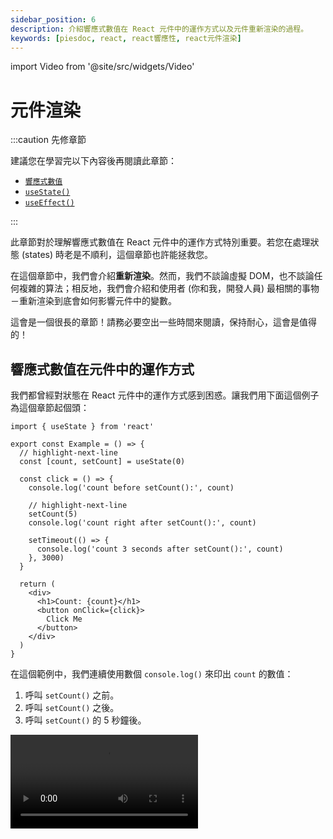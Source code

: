 ```yaml
---
sidebar_position: 6
description: 介紹響應式數值在 React 元件中的運作方式以及元件重新渲染的過程。
keywords: [piesdoc, react, react響應性, react元件渲染]
---
```


import Video from '@site/src/widgets/Video'

# 元件渲染

:::caution 先修章節

建議您在學習完以下內容後再閱讀此章節：

- [`響應式數值`](./reactive-values)
- [`useState()`](./use-state)
- [`useEffect()`](./use-effect)

:::

此章節對於理解響應式數值在 React 元件中的運作方式特別重要。若您在處理狀態 (states) 時老是不順利，這個章節也許能拯救您。

在這個章節中，我們會介紹**重新渲染**。然而，我們不談論虛擬 DOM，也不談論任何複雜的算法；相反地，我們會介紹和使用者 (你和我，開發人員) 最相關的事物－重新渲染到底會如何影響元件中的變數。

這會是一個很長的章節！請務必要空出一些時間來閱讀，保持耐心，這會是值得的！

## 響應式數值在元件中的運作方式

我們都曾經對狀態在 React 元件中的運作方式感到困惑。讓我們用下面這個例子為這個章節起個頭：

```tsx showLineNumbers
import { useState } from 'react'

export const Example = () => {
  // highlight-next-line
  const [count, setCount] = useState(0)

  const click = () => {
    console.log('count before setCount():', count)

    // highlight-next-line
    setCount(5)
    console.log('count right after setCount():', count)
    
    setTimeout(() => {
      console.log('count 3 seconds after setCount():', count)
    }, 3000)
  }

  return (
    <div>
      <h1>Count: {count}</h1>
      <button onClick={click}>
        Click Me
      </button>
    </div>
  )
}
```

在這個範例中，我們連續使用數個 `console.log()` 來印出 `count` 的數值：

1. 呼叫 `setCount()` 之前。
2. 呼叫 `setCount()` 之後。
3. 呼叫 `setCount()` 的 5 秒鐘後。

<Video src="/video/react/component-rendering_state-with-timeout.mov" />

在[響應式數值](./reactive-values)的[其中一個範例](./reactive-values#響應式數值範例)中，我們已經知道 `setState()` 這種函式所造成的變化並不會立即生效，因此目前看到第二個 `console.log()` 顯示 `0` 是可以接受的 (我們會在[下方](#響應式數值何時會被更新)解釋導致這個現象的原因！)。但是為何在上面的影片中，即使我們清楚的看見畫面上的數字已經從 `0` 變成了 `5`，`console.log()` 卻還是顯示 `0` 呢？

在 React 元件中，**每一次的渲染都有他自己的屬性、狀態及所有東西**。若用個簡單的方式來比喻，這就像是在每次渲染前都會做一次**尋找並取代**。

:::caution

請注意，「尋找並取代」的說法只是一個虛構的概念，目的是為了讓您能快速了解元件重新渲染後會產生什麼樣的結果，它並不是 React 的實際運作邏輯。

:::

讓我們以元件中的 `click()` 函式來當做例子：

```ts showLineNumbers
const click = () => {
  console.log('count before setCount():', count)

  setCount(5)
  console.log('count right after setCount():', count)
  
  setTimeout(() => {
    console.log('count 3 seconds after setCount():', count)
  }, 3000)
}
```

在首次渲染中，`count` 的值為 `0`。這代表在這次渲染中，元件中所有的 `count` 都會被「取代」成 `0`。以下程式碼展示了元件在這次渲染中是如何定義 `click()`：

```ts showLineNumbers
const click = () => {
  // highlight-next-line
  console.log('count before setCount():', 0)

  setCount(5)
  // highlight-next-line
  console.log('count right after setCount():', 0)
  
  setTimeout(() => {
    // highlight-next-line
    console.log('count 3 seconds after setCount():', 0)
  }, 3000)
}
```

注意這裡所有的 `count` 都被換成了 `0`。這就是為什麼明明 `count` 在畫面上顯示的是 `5`，在主控台中顯示的卻是 `0`。

以下是另一個出於相同原因而「壞掉」的例子：

```ts showLineNumbers
import { useState } from 'react'

const [count, setCount] = useState(0)

const click = () => {
  // highlight-start
  setCount(count + 1)
  setCount(count + 1)
  setCount(count + 1)
  // highlight-end
}
```

在這個範例中，當 `click()` 被執行後，`count` 的值將會是 `1` 而非 `3`。這是為什麼呢？

由於 `count` 的初始值為 `0`，`click()` 中所有的 `setCount(count + 1)` 都會被解讀成 `setCount(0 + 1)`。因此，在首次渲染中，元件會將 `click()` 定義成一個執行 `setCount(0 + 1)` 三次的函式，導致 `count` 的值被更新成 `1` 而非 `3`。

從這些範例中，我們學到了非常重要的一課－在 React 元件中，**所有事物都照著渲染運作**，而非時間。**響應式數值只能代表元件在某次渲染時的狀態**。這就是為什麼元件需要**重新渲染**。但是重新渲染到底做了什麼？

## 元件重新渲染時會發生什麼事？

就如同我們在[響應式數值](./reactive-values#渲染是什麼意思)中所提到的，重新渲染指的是首次渲染之後的任何渲染。但是當元件重新渲染時到底發生了什麼事？我們可以透過對 counter app 的逐次渲染進行分析來了解元件重新渲染時會發生什麼事：

```tsx showLineNumbers
import { useState } from 'react'

export const Example = () => {
  // highlight-next-line
  const [count, setCount] = useState(0)

  // highlight-next-line
  const countPlusFive = count + 5

  // highlight-next-line
  const increment = () => {
    setCount(count + 1)
  }

  return (
    <div>
      <h1>Count: {count}</h1>
      <h2>Count + 5: {countPlusFive}</h2>
      <button onClick={increment}>
        Increment
      </button>
    </div>
  )
}
```

首先，我們來看看這個元件有哪些成員：

- 響應式數值
  - 屬性 (props)
    - 無
  - 狀態 (states)
    1. `count`
- 非響應式數值
  - [參考](./use-ref)
    - 無
  - 一般數值 (元件中所有既非響應式，也非參考的數值)
    1. `countPlusFive`
    2. `increment()`

這個元件中唯一的狀態是 `count`，我們可以透過點擊 "Increment" 按鈕來更新他。

<Video src="/video/react/component-rendering_counter-app.mov" height="200px" />

### 首次渲染 (初始化)

在首次渲染中，React 會依照以下步驟初始化元件：

1. 執行 `const [count, setCount] = useState(0)` 來宣告 `count` 和 `setCount()`。
2. 執行 `const countPlusFive = count + 5` 來宣告 `countPlusFive`。
    - 由於 `count` 的初始值是 `0`，`countPlusFive` 在這次渲染中會被定義為 `0 + 5`。
3. 執行 `const increment = () => { ... }` 來宣告 `increment()`。
    - 由於 `count` 的初始值是 `0`，`setCount(count + 1)` 在這次渲染中會被解讀為 `setCount(0 + 1)`。
4. 綁定所有必要的數值到回傳區的 JSX 元素上，同時渲染所有子元件並回傳結果。

### 第二次渲染 (首次重新渲染)

在 "Increment" 按鈕被點擊一次之後，`count` 的數值會從 `0` 被更新到 `1`。由於 `count` 是一個響應式數值，這個變動會造成元件重新渲染。因此，React 會從上到下再次執行元件中所有的程式碼來達到重新渲染：

1. 執行 `const [count, setCount] = useState(0)` 來宣告 `count` 和 `setCount()`。由於 `useState()` 內部運作機制的緣故，`count` 和 `setCount()` 仍然會指向和前一次渲染相同的變數；我們只是將它們賦予到和前一次渲染中相同名稱的新變數上。
2. 執行 `const countPlusFive = count + 5` 來宣告 `countPlusFive`。
    - 由於 `count` 已經從 `0` 被更新到 `1` 了，所以這次渲染中的 `count + 5` 會被解讀為 `1 + 5`，也就是 `6`。
3. 執行 `const increment = () => { ... }` 來宣告 `increment()`。
    - 由於 `count` 已經從 `0` 被更新到 `1` 了，所以這次渲染中的 `setCount(count + 1)` 會被解讀為 `setCount(1 + 1)`。
4. 綁定所有必要的數值到回傳區的 JSX 元素上，同時重新渲染所有子元件並回傳結果。

任何後續的渲染都會遵循與第一次重新渲染相同的步驟，無一例外。

如您所見，渲染和重新渲染其實沒有這麼不同；他們都依照相同的規則－從上到下執行元件中的程式碼。因此，在每次渲染中，**所有東西都會被重新宣告，唯一的差別是他們的值是如何被決定的**。請記住：

- 響應式數值在同次渲染中永遠不會改變。換句話說，**在每次渲染中，響應式數值可以被當做常數看待**；他們只會在下一次渲染中被改變。
- **雖然所有東西在每次的渲染中都會被重新宣告，但是這並不代表所有變數所指向的記憶體位置都會和前一次渲染不同**。您可以使用像是 [`useMemo()`](./optimization-functions#usememo) 和 [`useCallback()`](./optimization-functions#usecallback) 等記憶函式來讓變數在不同的渲染中指向相同的記憶體位置。

:::caution

由於所有東西都會在元件重新渲染時被重新宣告，因此在元件中使用他們時要格外小心。

- 注意變數之間的相等性

  若我們在元件中宣告一個未被記憶的非[原始型別](https://developer.mozilla.org/en-US/docs/Glossary/Primitive)數值，並且用它來當做子元件的屬性，這將會導致子元件上的 [`memo()`](./optimization-functions#memo) 失效。舉例來說：

  ```tsx showLineNumbers
  import { Child } from './Child'

  export const Example = () => {
    // 小心！
    // `user` 在每次渲染中都會指向不同的物件。
    // highlight-next-line
    const user = {
      age: 5,
    }

    // 小心！
    // `sayHi()` 在每次渲染中也會指向不同的物件！
    // highlight-next-line
    const sayHi = () => {
      console.log('Hi')
    }

    return (
      <div>
        {/* highlight-next-line */}
        <Child user={user} sayHi={sayHi} />
      </div>
    )
  }
  ```

- 小心使用回傳 JSX 元素的內部函式。請看以下範例：

  ```tsx showLineNumbers
  import { Child } from './Child'

  export const Example = () => {
    // highlight-next-line
    const View = () => <Child />

    return (
      <div>
        {/* highlight-start */}
        <View />
        {View()}
        {/* highlight-end */}
      </div>
    )
  }
  ```

  在這個範例中，我們宣告了一個名為 `View` 的函式，他回傳一個 JSX 元素 `<Child />`，這是挺常見的寫法。然而，您可能沒有注意到，我們正在一個函式元件 (`Example`) 中定義另外一個函式元件 (`View`)！

  雖然 `<View />` 和 `{View()}` 都會渲染出 `<Child />`，但由於每次的渲染都有著它自己的 `View` 函式，React 會將每次渲染的 `<View />` 當成是一個「新」元件的新實體，導致他隨著重新渲染而被卸載又重新掛載。如果 `View` 回傳的是一個較消耗資源的元件，這可能會對效能產生影響。

  <Video src="/video/react/component-rendering_render-method-1.mov" />

  相反地，`{View()}` 的寫法就不會出現這種情況，因為他並不會被當成一個元件看待；他只是呼叫 `View` 函式所回傳的結果。

  <Video src="/video/react/component-rendering_render-method-2.mov" />
  
  因此，如果在元件中宣告的函式回傳的是 JSX 元素，我們建議使用 `{View()}` 的寫法來渲染他而非 `<View />` 以避免不必要的卸載和掛載。
  
:::

### 渲染是遞迴的

**渲染是遞迴的**，例如：

```tsx showLineNumbers
import { Child } from './Child'

export const Parent = () => (
  <div>
    {/* highlight-next-line */}
    <Child />
  </div>
)
```

在這個範例中，每當 `Parent` 重新渲染，`Child` 也會跟著重新渲染；接著 `Child` 的子元件也會重新渲染，依此類推，直到 DOM 樹中的最後一個元件也重新渲染。有時候這是合理的，因為子元件可能會使用父元件的狀態當做屬性，但有時卻不會。請看以下範例：

```tsx showLineNumbers
import { useState } from 'react'
import { Child } from './Child'

export const Parent = () => {
  const [count, setCount] = useState(0)

  const increment = () => {
    setCount(count + 1)
  }

  return (
    <div>
      <h1>Count: {count}</h1>
      <button onClick={increment}>
        Increment
      </button>
      {/* highlight-next-line */}
      <Child />
    </div>
  )
}
```

<Video src="/video/react/component-rendering_rendering-is-recursive.mov" />

在這個範例中，`Child` 並沒有使用 `Parent` 的任何狀態當做屬性；然而，每當 `Parent` 重新渲染，`Child` 也會跟著重新渲染。在大部分情況下這是可以接受的，因為 `Child` 可能不是一個相當消耗資源的元件；但如果他是，`Parent` 的重新渲染會導致 `Child` 也重新渲染就不理想了。那麼，是否有辦法可以改變這種行為，讓 `Child` 不會隨著 `Parent` 一起重新渲染呢？

一種方法是使用記憶函式來記憶 `Child` 的渲染結果，我們會在[效能優化函式](./optimization-functions)中介紹他們。另一個方法是使用 React 元件中的 `children` 屬性。

### `children` 屬性

`children` 屬性有什麼用途？在原生 HTML 中，我們可以在一個 DOM 節點底下放置許多其他的 DOM 節點，例如：

```html showLineNumbers
<div>
  <!-- highlight-start -->
  <label>...</label>
  <span>...</span>
  <!-- highlight-end -->
</div>
```

這個規則同樣適用於 React 元件；我們可以在一個 DOM 節點或是元件底下放置許多其他的 DOM 節點或是元件。例如：

```tsx showLineNumbers
import { Parent } from './Parent'
import { Child } from './Child'

export const Example = () => {
  return (
    <Parent>
      {/* highlight-next-line */}
      <Child />
    </Parent>
  )
}
```

在這個範例中，儘管 `Child` 被包裹在 `<Parent></Parent>` 裡面，但是負責渲染 `Child` 的元件會是 `Example` 而非 `Parent`。這是因為 `Child` 被寫在 `Example` 的回傳區中。因此，只有在 `Example` 重新渲染時，`Child` 才會跟著重新渲染，`Parent` 的重新渲染對 `Child` 則沒有任何影響。

但是，這個解決方案需要經過正確的設定才會生效。在 React 中，包裹在元件裡面的內容並不會自動顯示；相反地，這些內容會被當做是 `children` 屬性傳遞給元件。如果我們沒有在元件中明確的使用這個 `children` 屬性，就不會發生任何事情，就像其他未被使用的屬性一樣。

:::info

若您使用的是 TypeScript，當任何內容被包裹在元件當中時，您可能會看見一個錯誤 `Type '{ children: Element; }' has no properties in common with type 'IntrinsicAttributes'`。要解決這個錯誤，除了在元件中新增一個 `children` 屬性並依照我們的需求賦予型別，我們也可以使用內建的 `PropsWithChildren` 型別來達到目的：

```tsx showLineNumbers
// highlight-next-line
import { PropsWithChildren } from 'react'

type IParentProps = PropsWithChildren<{
  // 加入任何您需要的屬性
}>

// highlight-next-line
export const Parent = ({ children }: IParentProps) => {
  // ...
}
```

:::

現在我們需要做的就是從 `Parent` 的屬性中取出 `children` 並將他放置在我們想要他顯示的地方：

```tsx showLineNumbers
import { useState, PropsWithChildren } from 'react'

// highlight-next-line
export const Parent = ({ children }: PropsWithChildren) => {
  const [count, setCount] = useState(0)

  const increment = () => {
    setCount(count + 1)
  }

  return (
    <div>
      <h1>Count: {count}</h1>
      <button onClick={increment}>
        Increment
      </button>
      {/* highlight-next-line */}
      {children}
    </div>
  )
}
```

如此一來 `Child` 將不再受到 `Parent` 的重新渲染影響。

<Video src="/video/react/component-rendering_children-prop.mov" />

## 響應式數值何時會被更新？

如果狀態並不是在 `setState()` 呼叫後馬上更新，那麼他們到底會在什麼時候被更新呢？

### 更新請求

首先，我們必須明白像 [`setState()`](./use-state#setstate) 和 [`dispatch()`](https://beta.reactjs.org/apis/react/useReducer#dispatch) 這類函式的目的實際上是**提出更新請求**，而非進行實際、立即的更新。React 會根據我們提出的更新請求在某個時刻更新狀態。因此，在這份文件中，我們將會使用**更新請求**來稱呼這些函式。

總的來說，React 會在以下任意條件符合時處理更新請求：

1. 當呼叫堆疊 (call stack) 為空。
2. 當異步函式的呼叫者恢復執行。

#### 當呼叫堆疊為空

:::info

若您不了解何謂呼叫堆疊，先不要驚慌！

呼叫堆疊是 JavaScript [事件循環 (event loop)](https://developer.mozilla.org/en-US/docs/Web/JavaScript/EventLoop) 中的一個環節。事實上，我們不見得需要知道他到底是什麼；由於大部分的更新請求都是由使用者發起的事件產生 (例如點擊按鈕或是提交表單)，也就是說這些事件通常會是呼叫堆疊中的第一個函式。這代表當這個事件執行完成時，呼叫堆疊通常會是空的。

這些東西聽起來雖然很可怕，但是他其實沒有想像中困難。若您仍然想知道呼叫堆疊或事件循環是什麼，我們推薦您觀看 [Philip Roberts](https://github.com/latentflip) 的精采演講－[*What the heck is the event loop anyway?*](https://youtu.be/8aGhZQkoFbQ)。

若您完全不了解我們到底在說什麼，那也沒關係。不要管他，繼續閱讀，一切都會沒事的！

:::

React 會在呼叫堆疊為空時處理更新請求。換句話說，假設提出更新請求的事件是呼叫堆疊中的第一個函式，當他執行完成後，狀態就會被更新。舉例來說：

```tsx showLineNumbers
import { useState } from 'react'

export const Example = () => {
  const [count, setCount] = useState(0)
  
  // highlight-next-line
  const click = () => {
    setCount(1)
    console.log('Done')
  }

  return (
    <div>
      <h1>Count: {count}</h1>
      {/* highlight-next-line */}
      <button onClick={click}>
        Click Me
      </button>
    </div>
  )
}
```

在這個範例中，`click()` 是按鈕 `onClick` 事件的處理程序 (event handler)，代表當按鈕被點擊時，`click()` 會是呼叫堆疊中唯一的一個函式。由於 `console.log('Done')` 是 `click()` 中的最後一個動作，`click()` 的執行會在 `console.log('Done')` 執行完成後被視為完成。因此， React 會在 `click()` 執行完成後立即依照我們所提出的更新請求 (就是 `setCount(1)`) 對狀態進行更新。

#### 當異步函式的呼叫者恢復執行

React 也會在異步函式的呼叫者恢復執行時處理更新請求。簡單來說，狀態會在 `await` 完成等待後馬上被更新。例如：

```ts showLineNumbers
import { useState } from 'react'

const [count, setCount] = useState(0)

const click = async () => {
  // highlight-next-line
  setCount(1)
  await doSomethingAsync()

  // highlight-next-line
  setCount(2)
  await doSomethingAsync()
}

const doSomethingAsync = () => {
  // 做一些異步的事情，例如呼叫 API。
  return Promise.resolve(true)
}
```

在上面的範例中，`count` 將會被更新兩次：

1. 在第一個 `await doSomethingAsync()` 完成之後 (從 `0` 被更新到 `1`)。
2. 在第二個 `await doSomethingAsync()` 完成之後 (從 `1` 被更新到 `2`)。

我們可以使用 `useEffect()` 來驗證這一點：  

```ts showLineNumbers
import { useEffect } from 'react'

// highlight-start
useEffect(() => {
  console.log('count has been updated to', count)
}, [count])
// highlight-end
```

<Video src="/video/react/component-rendering_await-triggers-states-update.mov" />

:::caution

雖然狀態會在 `await` 完成等待後馬上被更新，別忘了，由於[響應式數值在元件中的運作方式](#響應式數值在元件中的運作方式)的緣故，函式中的狀態仍然會保持函式被宣告時的數值。我們還是得等到下一次渲染才能拿到更新後的值！

:::

<details>
  <summary>這背後的理論是什麼？(不一定要知道，跳過也沒關係）</summary>

  從上方的描述中，您可能已經猜到了－那些「更新請求」實際上就是[**微任務 (microtasks)**](https://developer.mozilla.org/en-US/docs/Web/API/HTML_DOM_API/Microtask_guide)。若您覺得他很難懂，跳過他也沒關係；即使不知道他是什麼您也能過的很好！
  
  此外，`await` 其實可以用在任何東西上，即使他不是一個 promise。若您有興趣了解更多細節，可以看看這份 [MDN 的文件](https://developer.mozilla.org/en-US/docs/Web/JavaScript/Reference/Operators/await#control_flow_effects_of_await)！
</details>

:::info 小練習

小練習！請看以下程式碼：

- 您認為 `count` 一共會被更新幾次？
- `count` 會在哪些時間點被更新？

```ts showLineNumbers
import { useState } from 'react'

const [count, setCount] = useState(0)

const click = async () => {
  setCount(1)
  await doSomethingAsync()

  setCount(2)
  await doSomethingAsync()

  setCount(3)
}

const doSomethingAsync = () => {
  // 做一些異步的事情，例如呼叫 API。
  return Promise.resolve(true)
}
```

<details>
  <summary>公布解答</summary>

  在這個範例中，`count` 會被更新三次：

  1. 在第一個 `await doSomethingAsync()` 完成之後 (從 `0` 被更新到 `1`)。
  2. 在第二個 `await doSomethingAsync()` 完成之後 (從 `1` 被更新到 `2`)。
  3. 當 `click()` 完成之後 (從 `2` 被更新到 `3`)。

  <Video src="/video/react/component-rendering_update-request-exercise.mov" />
  
</details>

:::

恭喜你！你已經學習完 React 最難懂的部分了！這確實是一個巨大的進步！

然而事情還沒結束！我們建議閱讀[深入 `useState()`](./use-state-in-depth)來全面了解 `useState()` 的運作機制。